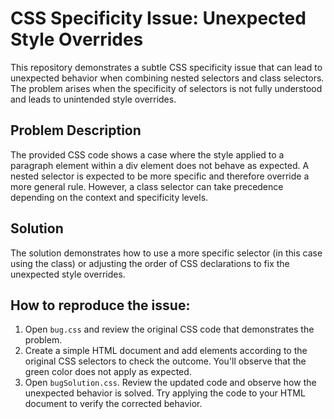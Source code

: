 # CSS Specificity Issue: Unexpected Style Overrides

This repository demonstrates a subtle CSS specificity issue that can lead to unexpected behavior when combining nested selectors and class selectors.  The problem arises when the specificity of selectors is not fully understood and leads to unintended style overrides.

## Problem Description

The provided CSS code shows a case where the style applied to a paragraph element within a div element does not behave as expected. A nested selector is expected to be more specific and therefore override a more general rule. However, a class selector can take precedence depending on the context and specificity levels.

## Solution

The solution demonstrates how to use a more specific selector (in this case using the class) or adjusting the order of CSS declarations to fix the unexpected style overrides.

## How to reproduce the issue:

1. Open `bug.css` and review the original CSS code that demonstrates the problem.
2. Create a simple HTML document and add elements according to the original CSS selectors to check the outcome. You'll observe that the green color does not apply as expected.
3. Open `bugSolution.css`. Review the updated code and observe how the unexpected behavior is solved.   Try applying the code to your HTML document to verify the corrected behavior.  
